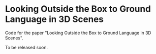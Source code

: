 # Looking Outside the Box to Ground Language in 3D Scenes
Code for the paper "Looking Outside the Box to Ground Language in 3D Scenes".

To be released soon.
